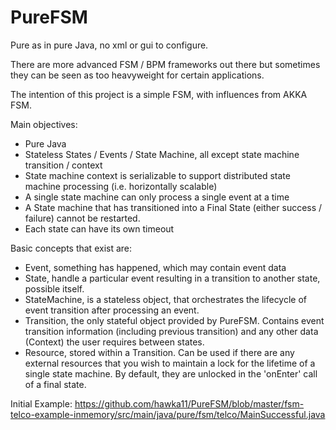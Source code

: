 PureFSM
=========

Pure as in pure Java, no xml or gui to configure.

There are more advanced FSM / BPM frameworks out there but sometimes they can be seen as too heavyweight for certain applications.

The intention of this project is a simple FSM, with influences from AKKA FSM.

Main objectives:
 - Pure Java
 - Stateless States / Events / State Machine, all except state machine transition / context
 - State machine context is serializable to support distributed state machine processing (i.e. horizontally scalable)
 - A single state machine can only process a single event at a time
 - A State machine that has transitioned into a Final State (either success / failure) cannot be restarted.
 - Each state can have its own timeout
 
Basic concepts that exist are:
 - Event, something has happened, which may contain event data
 - State, handle a particular event resulting in a transition to another state, possible itself.
 - StateMachine, is a stateless object, that orchestrates the lifecycle of event transition after processing an event.
 - Transition, the only stateful object provided by PureFSM. 
   Contains event transition information (including previous transition) and 
   any other data (Context) the user requires between states.
 - Resource, stored within a Transition. Can be used if there are any external resources 
   that you wish to maintain a lock for the lifetime of a single state machine.
   By default, they are unlocked in the 'onEnter' call of a final state.

Initial Example: https://github.com/hawka11/PureFSM/blob/master/fsm-telco-example-inmemory/src/main/java/pure/fsm/telco/MainSuccessful.java

